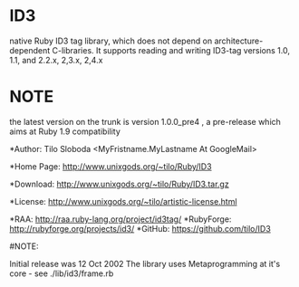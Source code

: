 # ID3
native Ruby ID3 tag library, which does not depend on architecture-dependent C-libraries. 
It supports reading and writing ID3-tag versions 1.0, 1.1, and 2.2.x, 2,3.x, 2,4.x

# NOTE
the latest version on the trunk is version 1.0.0_pre4 , a pre-release which aims at Ruby 1.9 compatibility

*Author:     Tilo Sloboda <MyFristname.MyLastname At GoogleMail>

*Home Page:  http://www.unixgods.org/~tilo/Ruby/ID3

*Download:   http://www.unixgods.org/~tilo/Ruby/ID3.tar.gz

*License:    http://www.unixgods.org/~tilo/artistic-license.html

*RAA:        http://raa.ruby-lang.org/project/id3tag/
*RubyForge:  http://rubyforge.org/projects/id3/
*GitHub:     https://github.com/tilo/ID3

#NOTE: 

   Initial release was 12 Oct 2002
   The library uses Metaprogramming at it's core - see ./lib/id3/frame.rb


